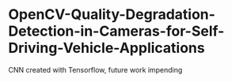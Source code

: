 # OpenCV-Quality-Degradation-Detection-in-Cameras-for-Self-Driving-Vehicle-Applications
CNN created with Tensorflow, future work impending
